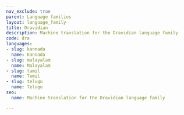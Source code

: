 ```yaml
---
nav_exclude: true
parent: Language families
layout: language_family
title: Dravidian
description: Machine translation for the Dravidian language family
code: dra
languages:
- slug: kannada
  name: Kannada
- slug: malayalam
  name: Malayalam
- slug: tamil
  name: Tamil
- slug: telugu
  name: Telugu
seo:
  name: Machine translation for the Dravidian language family

---
```



